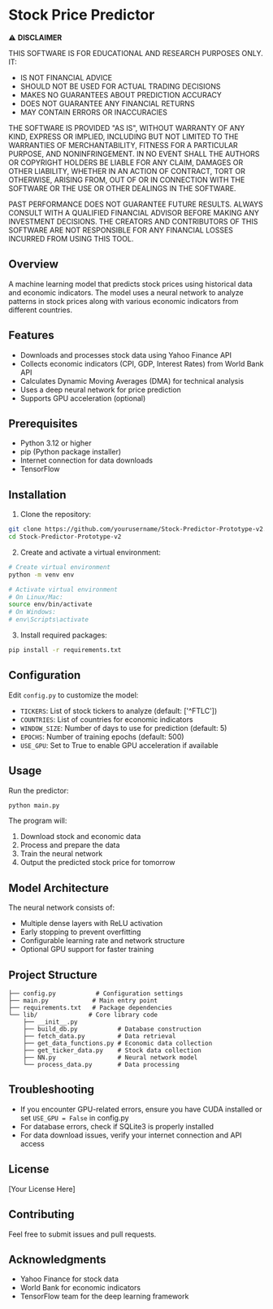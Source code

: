 # Stock Price Predictor

⚠️ **DISCLAIMER**

THIS SOFTWARE IS FOR EDUCATIONAL AND RESEARCH PURPOSES ONLY. IT:
- IS NOT FINANCIAL ADVICE
- SHOULD NOT BE USED FOR ACTUAL TRADING DECISIONS
- MAKES NO GUARANTEES ABOUT PREDICTION ACCURACY
- DOES NOT GUARANTEE ANY FINANCIAL RETURNS
- MAY CONTAIN ERRORS OR INACCURACIES

THE SOFTWARE IS PROVIDED "AS IS", WITHOUT WARRANTY OF ANY KIND, EXPRESS OR IMPLIED, INCLUDING BUT NOT LIMITED TO THE WARRANTIES OF MERCHANTABILITY, FITNESS FOR A PARTICULAR PURPOSE, AND NONINFRINGEMENT. IN NO EVENT SHALL THE AUTHORS OR COPYRIGHT HOLDERS BE LIABLE FOR ANY CLAIM, DAMAGES OR OTHER LIABILITY, WHETHER IN AN ACTION OF CONTRACT, TORT OR OTHERWISE, ARISING FROM, OUT OF OR IN CONNECTION WITH THE SOFTWARE OR THE USE OR OTHER DEALINGS IN THE SOFTWARE.

PAST PERFORMANCE DOES NOT GUARANTEE FUTURE RESULTS. ALWAYS CONSULT WITH A QUALIFIED FINANCIAL ADVISOR BEFORE MAKING ANY INVESTMENT DECISIONS. THE CREATORS AND CONTRIBUTORS OF THIS SOFTWARE ARE NOT RESPONSIBLE FOR ANY FINANCIAL LOSSES INCURRED FROM USING THIS TOOL.

## Overview

A machine learning model that predicts stock prices using historical data and economic indicators. The model uses a neural network to analyze patterns in stock prices along with various economic indicators from different countries.

## Features

- Downloads and processes stock data using Yahoo Finance API
- Collects economic indicators (CPI, GDP, Interest Rates) from World Bank API
- Calculates Dynamic Moving Averages (DMA) for technical analysis
- Uses a deep neural network for price prediction
- Supports GPU acceleration (optional)

## Prerequisites

- Python 3.12 or higher
- pip (Python package installer)
- Internet connection for data downloads
- TensorFlow

## Installation

1. Clone the repository:
```bash
git clone https://github.com/yourusername/Stock-Predictor-Prototype-v2.git
cd Stock-Predictor-Prototype-v2
```

2. Create and activate a virtual environment:
```bash
# Create virtual environment
python -m venv env

# Activate virtual environment
# On Linux/Mac:
source env/bin/activate
# On Windows:
# env\Scripts\activate
```

3. Install required packages:
```bash
pip install -r requirements.txt
```

## Configuration

Edit `config.py` to customize the model:

- `TICKERS`: List of stock tickers to analyze (default: ['^FTLC'])
- `COUNTRIES`: List of countries for economic indicators
- `WINDOW_SIZE`: Number of days to use for prediction (default: 5)
- `EPOCHS`: Number of training epochs (default: 500)
- `USE_GPU`: Set to True to enable GPU acceleration if available

## Usage

Run the predictor:
```bash
python main.py
```

The program will:
1. Download stock and economic data
2. Process and prepare the data
3. Train the neural network
4. Output the predicted stock price for tomorrow

## Model Architecture

The neural network consists of:
- Multiple dense layers with ReLU activation
- Early stopping to prevent overfitting
- Configurable learning rate and network structure
- Optional GPU support for faster training

## Project Structure

```
├── config.py           # Configuration settings
├── main.py            # Main entry point
├── requirements.txt   # Package dependencies
└── lib/              # Core library code
    ├── __init__.py
    ├── build_db.py           # Database construction
    ├── fetch_data.py         # Data retrieval
    ├── get_data_functions.py # Economic data collection
    ├── get_ticker_data.py    # Stock data collection
    ├── NN.py                 # Neural network model
    └── process_data.py       # Data processing
```

## Troubleshooting

- If you encounter GPU-related errors, ensure you have CUDA installed or set `USE_GPU = False` in config.py
- For database errors, check if SQLite3 is properly installed
- For data download issues, verify your internet connection and API access

## License

[Your License Here]

## Contributing

Feel free to submit issues and pull requests.

## Acknowledgments

- Yahoo Finance for stock data
- World Bank for economic indicators
- TensorFlow team for the deep learning framework